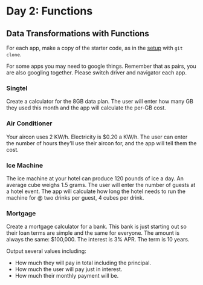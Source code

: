 # Day 2: Functions

## Data Transformations with Functions

For each app, make a copy of the starter code, as in the [setup](https://swe101.rocketacademy.co/4-getting-started-with-code/4-2-our-first-program#setup) with `git clone`.

For some apps you may need to google things. Remember that as pairs, you are also googling together. Please switch driver and navigator each app.

### Singtel

Create a calculator for the 8GB data plan. The user will enter how many GB they used this month and the app will calculate the per-GB cost.

### Air Conditioner

Your aircon uses 2 KW/h. Electricity is $0.20 a KW/h. The user can enter the number of hours they'll use their aircon for, and the app will tell them the cost. 

### Ice Machine

The ice machine at your hotel can produce 120 pounds of ice a day. An average cube weighs 1.5 grams. The user will enter the number of guests at a hotel event. The app will calculate how long the hotel needs to run the machine for @ two drinks per guest, 4 cubes per drink.

### Mortgage

Create a mortgage calculator for a bank. This bank is just starting out so their loan terms are simple and the same for everyone. The amount is always the same: $100,000. The interest is 3% APR. The term is 10 years.  
  
Output several values including:

* How much they will pay in total including the principal.
* How much the user will pay just in interest.
* How much their monthly payment will be.

